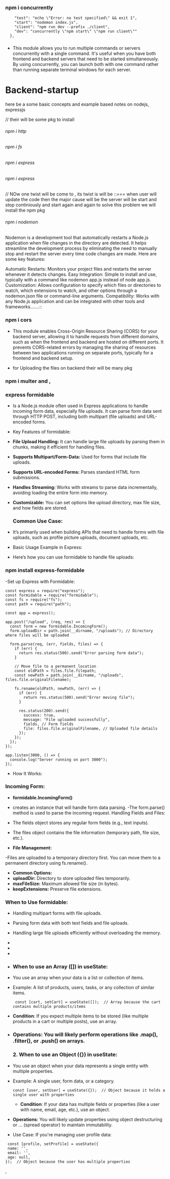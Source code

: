 ### npm i concurrently

```  "scripts": {
    "test": "echo \"Error: no test specified\" && exit 1",
    "start": "nodemon index.js",
    "client": "npm run dev --prefix ./client",
    "dev": "concurrently \"npm start\" \"npm run client\""
  },
```
### 

- This module allows you to run multiple commands or servers concurrently with a single command. It's useful when you have both frontend and backend servers that need to be started simultaneously. By using concurrently, you can launch both with one command rather than running separate terminal windows for each server.


# Backend-startup
<p>here be a some basic concepts and example based notes on nodejs, expressjs </p>
<p>
  // their will be some pkg to install 
  <h6>npm i http</h6>
    <h6>npm i fs</h6>
    <h6>npm i express</h6>
    <h6>npm i express</h6>
    
  
  // NOw one twist will be come to , its twist is will be ::=== when user will update the code then the major cause will be the server will be start and stop continiously and start again and again to solve this problem we will install the npm pkg

<h6> npm i nodemon</h6>

Nodemon is a development tool that automatically restarts a Node.js application when file changes in the directory are detected. It helps streamline the development process by eliminating the need to manually stop and restart the server every time code changes are made. Here are some key features:

Automatic Restarts: Monitors your project files and restarts the server whenever it detects changes.
Easy Integration: Simple to install and use, typically with a command like nodemon app.js instead of node app.js.
Customization: Allows configuration to specify which files or directories to watch, which extensions to watch, and other options through a nodemon.json file or command-line arguments.
Compatibility: Works with any Node.js application and can be integrated with other tools and frameworks.......::
</p>



### npm i cors

- This module enables Cross-Origin Resource Sharing (CORS) for your backend server, allowing it to handle requests from different domains, such as when the frontend and backend are hosted on different ports. It prevents CORS-related errors by managing the sharing of resources between two applications running on separate ports, typically for a frontend and backend setup.


- for Uploading the files on backend their will be many pkg
 ###  npm i multer and ,
 ### express formidable 
 - Is a Node.js module often used in Express applications to handle incoming form data, especially file uploads. It can parse form data sent through HTTP POST, including both multipart (file uploads) and URL-encoded forms.

- Key Features of formidable:
- **File Upload Handling:** It can handle large file uploads by parsing them in chunks, making it efficient for handling files.
- **Supports Multipart/Form-Data:** Used for forms that include file uploads.
- **Supports URL-encoded Forms:** Parses standard HTML form submissions.
- **Handles Streaming:** Works with streams to parse data incrementally, avoiding loading the entire form into memory.
- **Customizable:** You can set options like upload directory, max file size, and how fields are stored.
  ### Common Use Case:
- It’s primarily used when building APIs that need to handle forms with file uploads, such as profile picture uploads, document uploads, etc.

- Basic Usage Example in Express:
- Here’s how you can use formidable to handle file uploads:
### npm install express-formidable
-Set up Express with Formidable:
```
const express = require("express");
const formidable = require("formidable");
const fs = require("fs");
const path = require("path");

const app = express();

app.post("/upload", (req, res) => {
  const form = new formidable.IncomingForm();
  form.uploadDir = path.join(__dirname, "/uploads"); // Directory where files will be uploaded

  form.parse(req, (err, fields, files) => {
    if (err) {
      return res.status(500).send("Error parsing form data");
    }

    // Move file to a permanent location
    const oldPath = files.file.filepath;
    const newPath = path.join(__dirname, "/uploads", files.file.originalFilename);

    fs.rename(oldPath, newPath, (err) => {
      if (err) {
        return res.status(500).send("Error moving file");
      }

      res.status(200).send({
        success: true,
        message: "File uploaded successfully",
        fields, // Form fields
        file: files.file.originalFilename, // Uploaded file details
      });
    });
  });
});

app.listen(3000, () => {
  console.log("Server running on port 3000");
});
```
- How It Works:
### Incoming Form:

- **formidable.IncomingForm()**
-  creates an instance that will handle form data parsing.
-The form.parse() method is used to parse the incoming request.
Handling Fields and Files:

- The fields object stores any regular form fields (e.g., text inputs).
- The files object contains the file information (temporary path, file size, etc.).
- **File Management:**

-Files are uploaded to a temporary directory first. You can move them to a permanent directory using fs.rename().
- **Common Options:**
- **uploadDir:** Directory to store uploaded files temporarily.
- **maxFileSize:** Maximum allowed file size (in bytes).
- **keepExtensions:** Preserve file extensions.
### When to Use formidable:
- Handling multipart forms with file uploads.
- Parsing form data with both text fields and file uploads.
- Handling large file uploads efficiently without overloading the memory.

-
-
-
- ### When to use an Array ([]) in useState:
- You use an array when your data is a list or collection of items.
- Example: A list of products, users, tasks, or any collection of similar items.
  ```
   const [cart, setCart] = useState([]);  // Array because the cart contains multiple products/items

- **Condition**: If you expect multiple items to be stored (like multiple products in a cart or multiple posts), use an array.
- ### Operations: You will likely perform operations like .map(), .filter(), or .push() on arrays.
  ### 2. When to use an Object ({}) in useState:
 - You use an object when your data represents a single entity with multiple properties.
- Example: A single user, form data, or a category.
  ```
  const [user, setUser] = useState({});  // Object because it holds a single user with properties 
  ```
  - **Condition**: If your data has multiple fields or properties (like a user with name, email, age, etc.), use an object.
- **Operations**: You will likely update properties using object destructuring or ... (spread operator) to maintain immutability.
- Use Case: If you're managing user profile data:
 ```
  const [profile, setProfile] = useState({
  name: '',
  email: '',
  age: null,
});  // Object because the user has multiple properties
```
,


